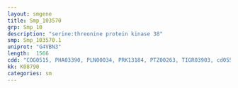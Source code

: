 ```yaml
---
layout: smgene
title: Smp_103570
grp: Smp_10
description: "serine:threonine protein kinase 38"
smp: Smp_103570.1
uniprot: "G4VBN3"
length:  1566
cdd: "COG0515, PHA03390, PLN00034, PRK13184, PTZ00263, TIGR03903, cd05599, cl21453, pfam00069, smart00220"
kk: K08790
categories: sm
---
```

